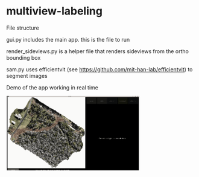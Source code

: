 # multiview-labeling

File structure

gui.py includes the main app. this is the file to run

render_sideviews.py is a helper file that renders sideviews from the ortho bounding box

sam.py uses efficientvit (see https://github.com/mit-han-lab/efficientvit) to segment images

Demo of the app working in real time

<!-- ![demo](./demo.gif width="80%") -->
<img src="./demo.gif"  width="70%">
